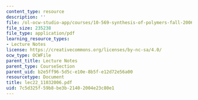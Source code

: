 ```yaml
---
content_type: resource
description: ''
file: /ol-ocw-studio-app/courses/10-569-synthesis-of-polymers-fall-2006/7c5d325f59b8be3b21402004e23c80e1_lec22_11032006.pdf
file_size: 235238
file_type: application/pdf
learning_resource_types:
- Lecture Notes
license: https://creativecommons.org/licenses/by-nc-sa/4.0/
ocw_type: OCWFile
parent_title: Lecture Notes
parent_type: CourseSection
parent_uid: b2e5ff96-5d5c-e10e-8b5f-e12d72e56a00
resourcetype: Document
title: lec22_11032006.pdf
uid: 7c5d325f-59b8-be3b-2140-2004e23c80e1
---
```

